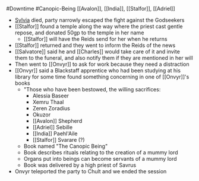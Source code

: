 #Downtime #Canopic-Being 
[[Avalon]], [[India]], [[Stalfor]], [[Adriel]]

- [Sylvia](Sylvia.md) died, party narrowly escaped the fight against the Godseekers
- [[Stalfor]] found a temple along the way where the priest cast gentle repose, and donated 50gp to the temple in her name
	- [[Stalfor]] will have the Reids send for her when he returns
- [[Stalfor]] returned and they went to inform the Reids of the news
- [[Salvatore]] said he and [[Charles]] would take care of it and invite them to the funeral, and also notify them if they are mentioned in her will
- Then went to [[Onvyr]] to ask for work because they need a distraction
- [[Onvyr]] said a Blackstaff apprentice who had been studying at his library for some time found something concerning in one of [[Onvyr]]'s books
	- "Those who have been bestowed, the willing sacrifices:
		- Alessia Baseer
		- Xemru Thaal
		- Zeren Zoradius
		- Okuzor
		- [[Avalon]] Shepherd
		- [[Adriel]] Sebille
		- [[India]] Paehl'Aile
		- [[Stalfor]] Svarare (?)
	- Book named "The Canopic Being"
	- Book describes rituals relating to the creation of a mummy lord
	- Organs put into beings can become servants of a mummy lord
	- Book was delivered by a high priest of Savrus
- Onvyr teleported the party to Chult and we ended the session